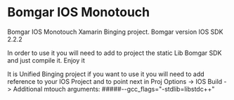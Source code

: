 # Bomgar IOS Monotouch
Bomgar IOS Monotouch Xamarin Binging project. Bomgar version  IOS SDK 2.2.2


In order to use it you will need to add to project the static Lib Bomgar SDK and just compile it. 
Enjoy it

It is Unified Binging project if you want to use it you will need to add reference to your IOS Project and to point next in Proj Options -> IOS Build -> Additional mtouch arguments: 
#####--gcc_flags="-stdlib=libstdc++"
